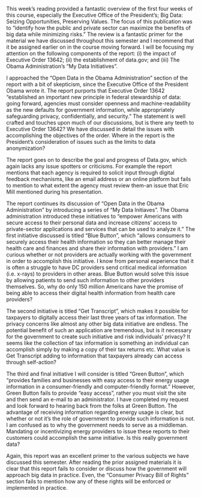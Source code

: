 This week’s reading provided a fantastic overview of the first four weeks of this course, especially the Executive Office of the President’s; Big Data: Seizing Opportunities, Preserving Values. The focus of this publication was to “identify how the public and private sector can maximize the benefits of big data while minimizing risks.” The review is a fantastic primer for the material we have discussed throughout this semester and I recommend that it be assigned earlier on in the course moving forward.  I will be focusing my attention on the following components of the report: (i) the impact of Executive Order 13642; (ii) the establishment of data.gov; and (iii) The Obama Administration’s “My Data Initiatives”. 

I approached the “Open Data in the Obama Administration” section of the report with a bit of skepticism, since the Executive Office of the President Obama wrote it. The report purports that Executive Order 13642 “established an important new principle in federal stewardship of data: going forward, agencies must consider openness and machine-readability as the new defaults for government information, while appropriately safeguarding privacy, confidentially, and security.” The statement is well crafted and touches upon much of our discussions, but is there any teeth to Executive Order 13642? We have discussed in detail the issues with accomplishing the objectives of the order. Where in the report is the President’s consideration of issues such as the limits to data anonymization? 

The report goes on to describe the goal and progress of Data.gov, which again lacks any issue spotters or criticisms. For example the report mentions that each agency is required to solicit input through digital feedback mechanisms, like an email address or an online platform but fails to mention to what extent the agency must review them-an issue that Eric Mill mentioned during his presentation. 

The report continues its discussion of “Open Data in the Obama Administration” by introducing a series of “My Data Initiaves”. The Obama administration introduced these initiatives to “empower Americans with secure access to their personal data and increase citizens’ access to private-sector applications and services that can be used to analyze it.” The first initiative discussed is titled “Blue Button”, which “allows consumers to securely access their health information so they can better manage their health care and finances and share their information with providers.” I am curious whether or not providers are actually working with the government in order to accomplish this initiative.  I know from personal experience that it is often a struggle to have DC providers send critical medical information (i.e. x-rays) to providers in other areas. Blue Button would solve this issue by allowing patients to send such information to other providers themselves. So, why do only 150 million Americans have the promise of being able to access their digital health information from health care providers? 

The second initiative is titled “Get Transcript”, which makes it possible for taxpayers to digitally access their last three years of tax information.  The privacy concerns like almost any other big data initiative are endless. The potential benefit of such an application are tremendous, but is it necessary for the government to create such initiative and risk individuals’ privacy? It seems like the collection of tax information is something an individual can accomplish simply by making a copy of their tax returns etc. What value is Get Transcript adding to information that taxpayers already can access through self-action? 

The third and final initiative I will consider is titled “Green Button”, which “provides families and businesses with easy access to their energy usage information in a consumer-friendly and computer-friendly format.” However, Green Button fails to provide “easy access”, rather you must visit the site and then send an e-mail to an administrator. I have completed my request and look forward to hearing back from the folks at Green Button.  The advantage of receiving information regarding energy usage is clear, but whether or not it’s the role of government to provide such information is not. I am confused as to why the government needs to serve as a middleman. Mandating or incentivizing energy providers to issue these reports to their customers could accomplish the same initiative. Is this really government data? 

Again, this report was an excellent primer to the various subjects we have discussed this semester. After reading the prior assigned materials it is clear that this report fails to consider or discuss how the government will approach big data in practice. Even, the “Consumer Privacy Bill of Rights” section fails to mention how any of these rights will be enforced or implemented in practice. 
